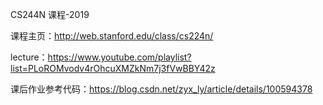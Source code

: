 CS244N 课程-2019

课程主页：http://web.stanford.edu/class/cs224n/

lecture：https://www.youtube.com/playlist?list=PLoROMvodv4rOhcuXMZkNm7j3fVwBBY42z

课后作业参考代码：https://blog.csdn.net/zyx_ly/article/details/100594378